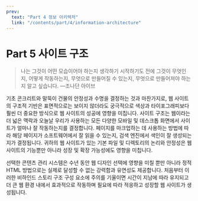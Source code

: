 ```yaml
---
prev:
  text: "Part 4 정보 아키텍처"
  link: "/contents/part/4/information-architecture"
---
```


# Part 5 사이트 구조

> 나는 그것이 어떤 모습이어야 하는지 생각하기 시작하기도 전에 그것이 무엇인지, 어떻게 작동하는지, 무엇으로 만들어질 수 있는지, 무엇으로 만들어져야 하는지 알고 싶습니다.
> —조나단 아이브

기초 콘크리트와 말뚝이 건물의 안정성과 수명을 결정하는 것과 마찬가지로, 웹 사이트의 구조적 기반은 표면적으로는 보이지 않더라도 궁극적으로 색상과 타이포그래피보다 훨씬 더 중요한 방식으로 웹 사이트의 성공에 영향을 미칩니다. 사이트 구조는 웹이라는 더 넓은 맥락과 오늘날 우리가 사용하는 모든 다양한 모바일 및 데스크톱 화면에서 사이트가 얼마나 잘 작동하는지를 결정합니다. 페이지를 마크업하는 데 사용하는 방법에 따라 해당 페이지가 소프트웨어에서 잘 읽을 수 있는지, 검색 엔진에서 색인이 잘 생성되는지가 결정됩니다. 귀하의 웹 사이트가 있는 기본 파일 및 디렉토리의 논리와 안정성은 웹 사이트의 기능뿐만 아니라 성장 및 확장 가능성에도 영향을 미칩니다.

선택한 콘텐츠 관리 시스템은 수년 동안 웹 디자인 선택에 영향을 미칠 뿐만 아니라 정적 HTML 방법으로는 실제로 달성할 수 없는 강력함과 유연성도 제공합니다. 처음부터 이러한 비하인드 스토리 구조 구성 요소에 주의를 기울이면 시간이 지남에 따라 유지되고 더 큰 웹 환경 내에서 효과적으로 작동하며 필요에 따라 적응하고 성장할 웹 사이트가 생성됩니다.
